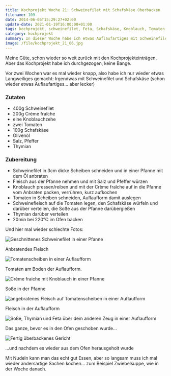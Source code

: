 ```yaml
---
title: Kochprojekt Woche 21: Schweinefilet mit Schafskäse überbacken
filename: 109
date: 2014-06-05T15:29:27+02:00
update-date: 2021-01-19T16:00:00+01:00
tags: kochprojekt, schweinefilet, Feta, Schafskäse, Knoblauch, Tomaten
category: kochprojekt
summary: In dieser Woche habe ich etwas Auflaufartiges mit Schweinefilet, Feta, Tomaten und Thymian gemacht. Dazu passen Nudeln.
image: /file/kochprojekt_21_06.jpg
---
```


Meine Güte, schon wieder so weit zurück mit den Kochprojekteinträgen. Aber das Kochprojekt habe ich durchgezogen, keine Bange.

Vor zwei Wochen war es mal wieder knapp, also habe ich nur wieder etwas Langweiliges gemacht: Irgendwas mit Schweinefilet und Schafskäse (schon wieder etwas Auflaufartiges… aber lecker)

### Zutaten

- 400g Schweinefilet
- 200g Crème fraîche
- eine Knoblauchzehe
- zwei Tomaten
- 100g Schafskäse
- Olivenöl
- Salz, Pfeffer
- Thymian

### Zubereitung

- Schweinefilet in 3cm dicke Scheiben schneiden und in einer Pfanne mit dem Öl anbraten
- Fleisch aus der Pfanne nehmen und mit Salz und Pfeffer würzen
- Knoblauch pressen/reiben und mit der Crème fraîche auf in die Pfanne vom Anbraten packen, verrühren, kurz aufkochen
- Tomaten in Scheiben schneiden, Auflaufform damit auslegen
- Schweinefleisch auf die Tomaten legen, den Schafskäse würfeln und darüber verteilen, die Soße aus der Pfanne darübergießen
- Thymian darüber verteilen
- 20min bei 220°C im Ofen backen

Und hier mal wieder schlechte Fotos:

![Geschnittenes Schweinefilet in einer Pfanne](/file/kochprojekt_21_01.jpg)

Anbratendes Fleisch

![Tomatenscheiben in einer Auflaufform](/file/kochprojekt_21_02.jpg)

Tomaten am Boden der Auflaufform.

![Crème fraiche mit Knoblauch in einer Pfanne](/file/kochprojekt_21_03.jpg)

Soße in der Pfanne

![angebratenes Fleisch auf Tomatenscheiben in einer Auflaufform](/file/kochprojekt_21_04.jpg)

Fleisch in der Auflaufform

![Soße, Thymian und Feta über dem anderen Zeug in einer Auflaufform](/file/kochprojekt_21_05.jpg)

Das ganze, bevor es in den Ofen geschoben wurde…

![Fertig überbackenes Gericht](/file/kochprojekt_21_06.jpg)

…und nachdem es wieder aus dem Ofen herausgeholt wurde

Mit Nudeln kann man das echt gut Essen, aber so langsam muss ich mal wieder andersartige Sachen kochen… zum Beispiel Zwiebelsuppe, wie in der Woche danach.
